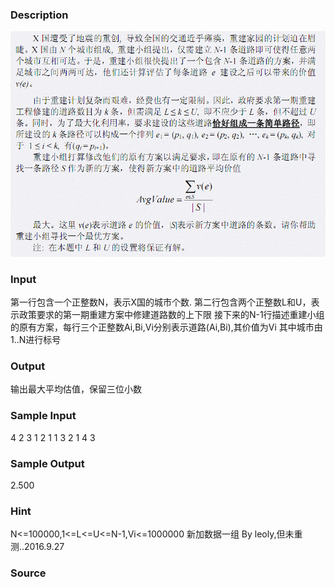
### Description
![](/JudgeOnline/images/1758.jpg)
### Input
第一行包含一个正整数N，表示X国的城市个数. 第二行包含两个正整数L和U，表示政策要求的第一期重建方案中修建道路数的上下限 接下来的N-1行描述重建小组的原有方案，每行三个正整数Ai,Bi,Vi分别表示道路(Ai,Bi),其价值为Vi 其中城市由1..N进行标号
### Output
输出最大平均估值，保留三位小数
### Sample Input
4 
2 3 
1 2 1 
1 3 2 
1 4 3 
### Sample Output
2.500
### Hint
N<=100000,1<=L<=U<=N-1,Vi<=1000000 新加数据一组 By leoly,但未重测..2016.9.27
### Source
